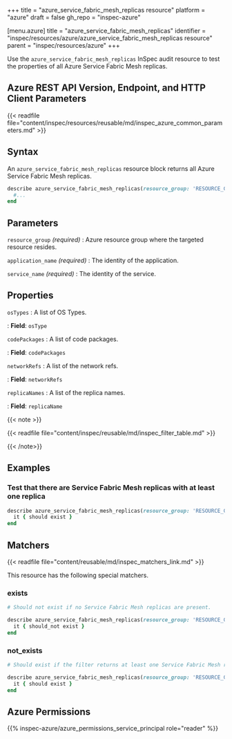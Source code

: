 +++
title = "azure_service_fabric_mesh_replicas resource"
platform = "azure"
draft = false
gh_repo = "inspec-azure"

[menu.azure]
title = "azure_service_fabric_mesh_replicas"
identifier = "inspec/resources/azure/azure_service_fabric_mesh_replicas resource"
parent = "inspec/resources/azure"
+++

Use the `azure_service_fabric_mesh_replicas` InSpec audit resource to test the properties of all Azure Service Fabric Mesh replicas.

## Azure REST API Version, Endpoint, and HTTP Client Parameters

{{< readfile file="content/inspec/resources/reusable/md/inspec_azure_common_parameters.md" >}}

## Syntax

An `azure_service_fabric_mesh_replicas` resource block returns all Azure Service Fabric Mesh replicas.

```ruby
describe azure_service_fabric_mesh_replicas(resource_group: 'RESOURCE_GROUP', application_name: 'SERVICE_FABRIC_MESH_APPLICATION_NAME', service_name: 'SERVICE_FABRIC_MESH_SERVICE_NAME') do
  #...
end
```

## Parameters

`resource_group` _(required)_
: Azure resource group where the targeted resource resides.

`application_name` _(required)_
: The identity of the application.

`service_name` _(required)_
: The identity of the service.

## Properties

`osTypes`
: A list of OS Types.

: **Field**: `osType`

`codePackages`
: A list of code packages.

: **Field**: `codePackages`

`networkRefs`
: A list of the network refs.

: **Field**: `networkRefs`

`replicaNames`
: A list of the replica names.

: **Field**: `replicaName`

{{< note >}}

{{< readfile file="content/inspec/reusable/md/inspec_filter_table.md" >}}

{{< /note>}}

## Examples

### Test that there are Service Fabric Mesh replicas with at least one replica

```ruby
describe azure_service_fabric_mesh_replicas(resource_group: 'RESOURCE_GROUP', application_name: 'SERVICE_FABRIC_MESH_APPLICATION_NAME', service_name: 'SERVICE_FABRIC_MESH_SERVICE_NAME').where{ replicaName > 1 } do
  it { should exist }
end
```

## Matchers

{{< readfile file="content/reusable/md/inspec_matchers_link.md" >}}

This resource has the following special matchers.

### exists

```ruby
# Should not exist if no Service Fabric Mesh replicas are present.

describe azure_service_fabric_mesh_replicas(resource_group: 'RESOURCE_GROUP', application_name: 'SERVICE_FABRIC_MESH_APPLICATION_NAME', service_name: 'SERVICE_FABRIC_MESH_SERVICE_NAME') do
  it { should_not exist }
end
```

### not_exists

```ruby
# Should exist if the filter returns at least one Service Fabric Mesh replica.

describe azure_service_fabric_mesh_replicas(resource_group: 'RESOURCE_GROUP', application_name: 'SERVICE_FABRIC_MESH_APPLICATION_NAME', service_name: 'SERVICE_FABRIC_MESH_SERVICE_NAME') do
  it { should exist }
end
```

## Azure Permissions

{{% inspec-azure/azure_permissions_service_principal role="reader" %}}
